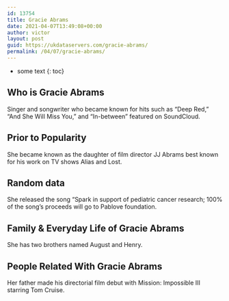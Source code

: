 ```yaml
---
id: 13754
title: Gracie Abrams
date: 2021-04-07T13:49:08+00:00
author: victor
layout: post
guid: https://ukdataservers.com/gracie-abrams/
permalink: /04/07/gracie-abrams/
---
```


* some text
{: toc}


## Who is Gracie Abrams



Singer and songwriter who became known for hits such as &#8220;Deep Red,&#8221; &#8220;And She Will Miss You,&#8221; and &#8220;In-between&#8221; featured on SoundCloud.

                
                
                
## Prior to Popularity



She became known as the daughter of film director JJ Abrams best known for his work on TV shows Alias and Lost.

                
                
                
## Random data



She released the song &#8220;Spark in support of pediatric cancer research; 100% of the song&#8217;s proceeds will go to Pablove foundation.

                
                
                
## Family & Everyday Life of Gracie Abrams



She has two brothers named August and Henry.

                
                
                
## People Related With Gracie Abrams



Her father made his directorial film debut with Mission: Impossible III starring Tom Cruise.

                
              
            
          
          
          